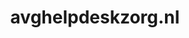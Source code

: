 ---
layout: post
title:  "avghelpdeskzorg.nl"
internal_url:  "/dutchgov/avghelpdeskzorg.nl.html"
subdomains_count: 7
all_subdomains_count: 22
urls_count: 4
ssl_rank: 100
http_rank: 70
url_link: /data/avghelpdeskzorg.nl/urls.txt
all_subdomains_link: /data/avghelpdeskzorg.nl/all_subdomains.txt
subdomains_link: /data/avghelpdeskzorg.nl/subdomains.txt
categories: dutchgov
---